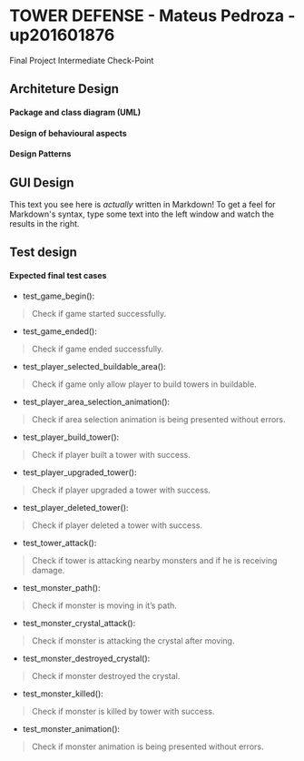 # TOWER DEFENSE - Mateus Pedroza - up201601876

 Final Project Intermediate Check-Point

## Architeture Design
#### Package and class diagram (UML)
#### Design of behavioural aspects
#### Design Patterns

## GUI Design

This text you see here is *actually* written in Markdown! To get a feel for Markdown's syntax, type some text into the left window and watch the results in the right.

## Test design 

#### Expected final test cases
- test_game_begin(): 
>Check if game started successfully.
- test_game_ended(): 
>Check if game ended successfully.
- test_player_selected_buildable_area(): 
>Check if game only allow player to build towers in buildable.
- test_player_area_selection_animation(): 
>Check if area selection animation is being presented without errors.
- test_player_build_tower(): 
>Check if player built a tower with success.
- test_player_upgraded_tower(): 
>Check if player upgraded a tower with success.
- test_player_deleted_tower(): 
>Check if player deleted a tower with success.
- test_tower_attack(): 
>Check if tower is attacking nearby monsters and if he is receiving damage.
- test_monster_path(): 
>Check if monster is moving in it’s path.
- test_monster_crystal_attack(): 
>Check if monster is attacking the crystal after moving.
- test_monster_destroyed_crystal():
>Check if monster destroyed the crystal.
- test_monster_killed(): 
>Check if monster is killed by tower with success.
- test_monster_animation(): 
>Check if monster animation is being presented without errors.
